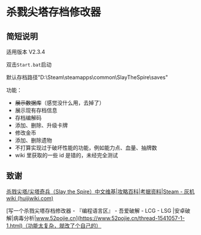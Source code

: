 # 杀戮尖塔存档修改器

## 简短说明

适用版本 V2.3.4

双击`Start.bat`启动

默认存档路径"D:\Steam\steamapps\common\SlayTheSpire\saves"

功能：

- ~~展示数据库~~（感觉没什么用，去掉了）
- 展示现有存档信息
- 存档编解码
- 添加、删除、升级卡牌
- 修改金币
- 添加、删除遗物
- 不打算实现过于破坏性能的功能，例如能力点、血量、抽牌数
- wiki 里获取的一些 id 是错的，未经完全测试

## 致谢

[杀戮尖塔/尖塔奇兵（Slay the Spire）中文维基|攻略百科|考据资料|Steam - 灰机 wiki (huijiwiki.com)](https://sts.huijiwiki.com/wiki/首页)

[写一个杀戮尖塔存档修改器 - 『编程语言区』 - 吾爱破解 - LCG - LSG |安卓破解|病毒分析|www.52pojie.cn](https://www.52pojie.cn/thread-1541057-1-1.html)（功能太复杂，就改了个自己的）
